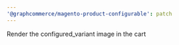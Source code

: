 ```yaml
---
'@graphcommerce/magento-product-configurable': patch
---
```


Render the configured_variant image in the cart
